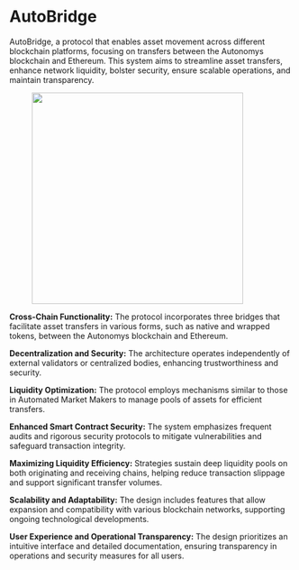 # AutoBridge

AutoBridge, a protocol that enables asset movement across different blockchain platforms, focusing on transfers between the Autonomys blockchain and Ethereum. This system aims to streamline asset transfers, enhance network liquidity, bolster security, ensure scalable operations, and maintain transparency.

<div align="left">

<figure><img src="../../.gitbook/assets/DALL·E 2024-04-15 12.04.03 - A futuristic De-Fi bridge arching majestically over a digital divide, crafted from smooth black and navy materials with accents of blue and lavender g.webp" alt="" width="375"><figcaption></figcaption></figure>

</div>

**Cross-Chain Functionality:** The protocol incorporates three bridges that facilitate asset transfers in various forms, such as native and wrapped tokens, between the Autonomys blockchain and Ethereum.

**Decentralization and Security:** The architecture operates independently of external validators or centralized bodies, enhancing trustworthiness and security.

**Liquidity Optimization:** The protocol employs mechanisms similar to those in Automated Market Makers to manage pools of assets for efficient transfers.

**Enhanced Smart Contract Security:** The system emphasizes frequent audits and rigorous security protocols to mitigate vulnerabilities and safeguard transaction integrity.

**Maximizing Liquidity Efficiency:** Strategies sustain deep liquidity pools on both originating and receiving chains, helping reduce transaction slippage and support significant transfer volumes.

**Scalability and Adaptability:** The design includes features that allow expansion and compatibility with various blockchain networks, supporting ongoing technological developments.

**User Experience and Operational Transparency:** The design prioritizes an intuitive interface and detailed documentation, ensuring transparency in operations and security measures for all users.
